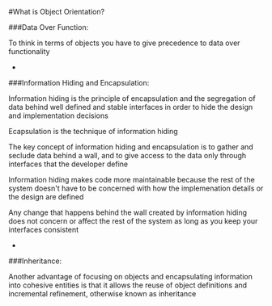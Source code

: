 #What is Object Orientation?

###Data Over Function:

To think in terms of objects you have to give precedence to data over functionality

-

###Information Hiding and Encapsulation:

Information hiding is the principle of encapsulation and the segregation of data behind well defined and stable interfaces in order to hide the design and implementation decisions

Ecapsulation is the technique of information hiding

The key concept of information hiding and encapsulation is to gather and seclude data behind a wall, and to give access to the data only through interfaces that the developer define

Information hiding makes code more maintainable because the rest of the system doesn't have to be concerned with how the implemenation details or the design are defined

Any change that happens behind the wall created by information hiding does not concern or affect the rest of the system as long as you keep your interfaces consistent

-

###Inheritance:

Another advantage of focusing on objects and encapsulating information into cohesive entities is that it allows the reuse of object definitions and incremental refinement, otherwise known as inheritance

